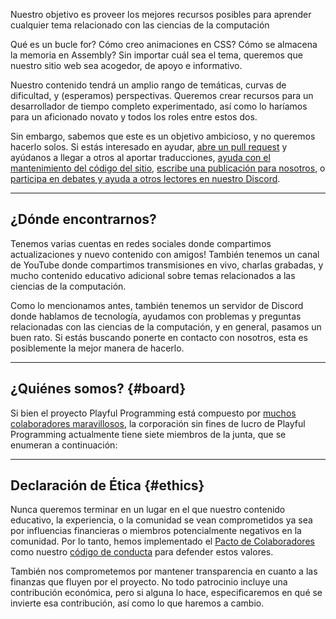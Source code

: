 <p><span class="text-style-headline-2">Nuestro objetivo es proveer los mejores recursos posibles para aprender cualquier tema relacionado con las ciencias de la computación</span></p>

Qué es un bucle for? Cómo creo animaciones en CSS? Cómo se almacena la memoria en Assembly? Sin importar cuál sea el tema, queremos que nuestro sitio web sea acogedor, de apoyo e informativo.

Nuestro contenido tendrá un amplio rango de temáticas, curvas de dificultad, y (esperamos) perspectivas. Queremos crear recursos para un desarrollador de tiempo completo experimentado, así como lo haríamos para un aficionado novato y todos los roles entre estos dos.

Sin embargo, sabemos que este es un objetivo ambicioso, y no queremos hacerlo solos. Si estás interesado en ayudar, [abre un pull request](https://github.com/playfulprogramming/playfulprogramming/pulls) y ayúdanos a llegar a otros al aportar traducciones, [ayuda con el mantenimiento del código del sitio](https://github.com/playfulprogramming/playfulprogramming/issues?q=is%3Aopen+is%3Aissue+label%3A%22good+first+issue%22), [escribe una publicación para nosotros](https://github.com/playfulprogramming/playfulprogramming#blog-posts), o [participa en debates y ayuda a otros lectores en nuestro Discord](https://discord.gg/FMcvc6T).

---

## ¿Dónde encontrarnos?

Tenemos varias cuentas en redes sociales donde compartimos actualizaciones y nuevo contenido con amigos! También tenemos un canal de YouTube donde compartimos transmisiones en vivo, charlas grabadas, y mucho contenido educativo adicional sobre temas relacionados a las ciencias de la computación.

Como lo mencionamos antes, también tenemos un servidor de Discord donde hablamos de tecnología, ayudamos con problemas y preguntas relacionadas con las ciencias de la computación, y en general, pasamos un buen rato. Si estás buscando ponerte en contacto con nosotros, esta es posiblemente la mejor manera de hacerlo.

<!-- split -->

---

## ¿Quiénes somos? {#board}

Si bien el proyecto Playful Programming está compuesto por [muchos colaboradores maravillosos](/join-us#contributors), la corporación sin fines de lucro de Playful Programming actualmente tiene siete miembros de la junta, que se enumeran a continuación:

<!-- split -->

---

## Declaración de Ética {#ethics}

Nunca queremos terminar en un lugar en el que nuestro contenido educativo, la experiencia,
o la comunidad se vean comprometidos ya sea por influencias financieras o miembros potencialmente
negativos en la comunidad. Por lo tanto, hemos implementado el
[Pacto de Colaboradores](https://www.contributor-covenant.org/)
como nuestro [código de conducta](https://github.com/playfulprogramming/playfulprogramming/blob/master/CODE_OF_CONDUCT.md) para defender estos valores.

También nos comprometemos por mantener transparencia en cuanto a las finanzas que fluyen por el proyecto. No todo patrocinio incluye una contribución económica, pero si alguna lo hace, especificaremos en qué se invierte esa contribución, así como lo que haremos a cambio.
